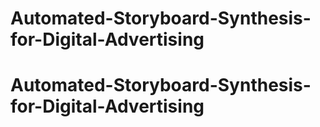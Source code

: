 # Automated-Storyboard-Synthesis-for-Digital-Advertising
# Automated-Storyboard-Synthesis-for-Digital-Advertising
